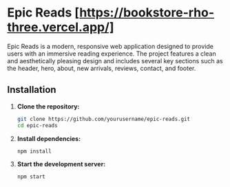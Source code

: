 # Epic Reads [https://bookstore-rho-three.vercel.app/]

Epic Reads is a modern, responsive web application designed to provide users with an immersive reading experience. The project features a clean and aesthetically pleasing design and includes several key sections such as the header, hero, about, new arrivals, reviews, contact, and footer.

## Installation

1. **Clone the repository:**
   ```bash
   git clone https://github.com/yourusername/epic-reads.git
   cd epic-reads
2. **Install dependencies:**
    ```bash
    npm install
3. **Start the development server:**
    ```bash 
    npm start



